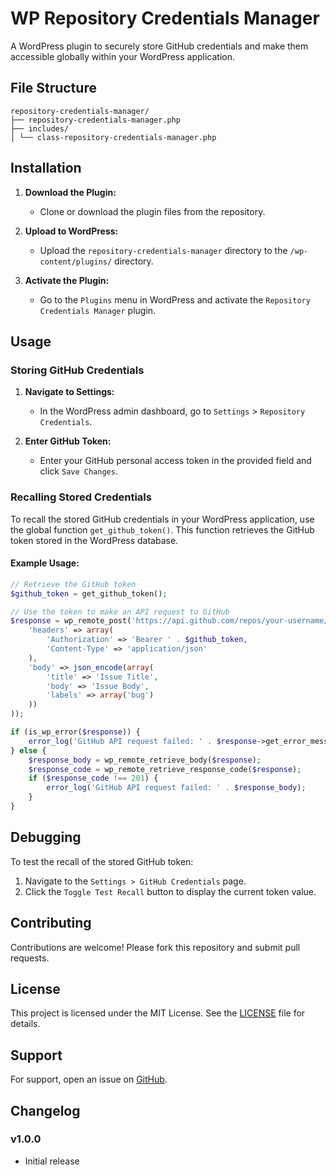# WP Repository Credentials Manager

A WordPress plugin to securely store GitHub credentials and make them accessible globally within your WordPress application.

## File Structure
```
repository-credentials-manager/
├── repository-credentials-manager.php
├── includes/
│ └── class-repository-credentials-manager.php
```

## Installation

1. **Download the Plugin:**
   - Clone or download the plugin files from the repository.

2. **Upload to WordPress:**
   - Upload the `repository-credentials-manager` directory to the `/wp-content/plugins/` directory.

3. **Activate the Plugin:**
   - Go to the `Plugins` menu in WordPress and activate the `Repository Credentials Manager` plugin.

## Usage

### Storing GitHub Credentials

1. **Navigate to Settings:**
   - In the WordPress admin dashboard, go to `Settings` > `Repository Credentials`.

2. **Enter GitHub Token:**
   - Enter your GitHub personal access token in the provided field and click `Save Changes`.

### Recalling Stored Credentials

To recall the stored GitHub credentials in your WordPress application, use the global function `get_github_token()`. This function retrieves the GitHub token stored in the WordPress database.

#### Example Usage:

```php
// Retrieve the GitHub token
$github_token = get_github_token();

// Use the token to make an API request to GitHub
$response = wp_remote_post('https://api.github.com/repos/your-username/your-repo/issues', array(
    'headers' => array(
        'Authorization' => 'Bearer ' . $github_token,
        'Content-Type' => 'application/json'
    ),
    'body' => json_encode(array(
        'title' => 'Issue Title',
        'body' => 'Issue Body',
        'labels' => array('bug')
    ))
));

if (is_wp_error($response)) {
    error_log('GitHub API request failed: ' . $response->get_error_message());
} else {
    $response_body = wp_remote_retrieve_body($response);
    $response_code = wp_remote_retrieve_response_code($response);
    if ($response_code !== 201) {
        error_log('GitHub API request failed: ' . $response_body);
    }
}
```

## Debugging

To test the recall of the stored GitHub token:

1. Navigate to the `Settings > GitHub Credentials` page.
2. Click the `Toggle Test Recall` button to display the current token value.

## Contributing

Contributions are welcome! Please fork this repository and submit pull requests.

## License

This project is licensed under the MIT License. See the [LICENSE](LICENSE) file for details.

## Support

For support, open an issue on [GitHub](https://github.com/jacoblaffoon/repository-credentials-manager/issues).

## Changelog

### v1.0.0
- Initial release